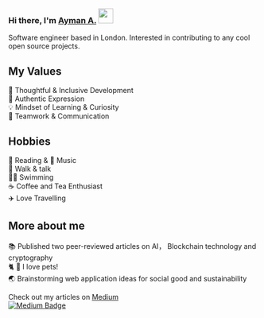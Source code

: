 ### Hi there, I'm  [Ayman A.](https://aymanx.io/)  <img src="https://media.giphy.com/media/hvRJCLFzcasrR4ia7z/giphy.gif" width="30px">
Software engineer based in London. Interested in contributing to any cool open source projects.

## My Values
🧠 Thoughtful & Inclusive Development   
💜 Authentic Expression   
💡 Mindset of Learning & Curiosity   
🙌 Teamwork & Communication 

## Hobbies 
📖 Reading & 🎵 Music  <br />
💭 Walk & talk   
🏊‍♂️ Swimming  
☕️ Coffee and Tea Enthusiast      
✈️ Love Travelling      

## More about me
 
📚 Published two peer-reviewed articles on AI， Blockchain technology and cryptography  
🐈  🐶   I love pets!   
🌏 Brainstorming web application ideas for social good and sustainability   


Check out my articles on [Medium](https://aymanx.medium.com/)  
[![Medium Badge](https://img.shields.io/badge/Medium-12100E?style=for-the-badge&logo=medium&logoColor=white)](https://aymanx.medium.com/)   
